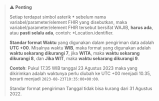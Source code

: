 > ⚠️ **Penting**
>
> Setiap terdapat simbol asterik **`*`** sebelum nama variabel/parameter/element FHIR yang disebutkan, maka variabel/parameter/element FHIR tersebut bersifat WAJIB, **harus ada**, atau **pasti selalu ada**, contoh: *Location.identifier.
>
> **Standar format Waktu** yang digunakan dalam pengiriman data adalah **UTC +00**. Misalnya waktu **WIB**, maka format yang digunakan adalah **waktu sekarang dikurangi 7**, jika **WITA**, maka **waktu sekarang dikurangi 8**, dan **Jika WIT**, maka **waktu sekarang dikurangi 9**.
>
> **Contoh**: Pukul 17.35 WIB tanggal 23 Agustus 2023 maka yang dikirimkan adalah waktunya perlu diubah ke UTC +00 menjadi 10.35, berarti menjadi `2023-08-23T10:35:00+00:00`.
>
> Standar format pengiriman Tanggal tidak bisa kurang dari 31 Agustus 2022.
>